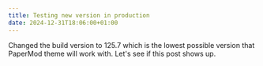 ```yaml
---
title: Testing new version in production
date: 2024-12-31T18:06:00+01:00
---
```


Changed the build version to 125.7 which is the lowest possible version that PaperMod theme will work with. Let's see if this post shows up.

